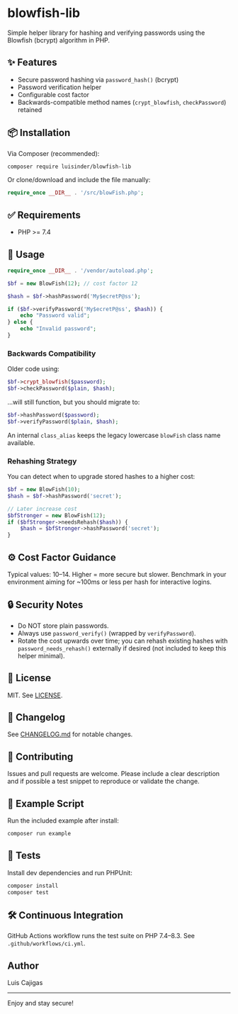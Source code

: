# blowfish-lib

Simple helper library for hashing and verifying passwords using the Blowfish (bcrypt) algorithm in PHP.

## ✨ Features

- Secure password hashing via `password_hash()` (bcrypt)
- Password verification helper
- Configurable cost factor
- Backwards-compatible method names (`crypt_blowfish`, `checkPassword`) retained

## 📦 Installation

Via Composer (recommended):

```bash
composer require luisinder/blowfish-lib
```

Or clone/download and include the file manually:

```php
require_once __DIR__ . '/src/blowFish.php';
```

## ✅ Requirements

- PHP >= 7.4

## 🚀 Usage

```php
require_once __DIR__ . '/vendor/autoload.php';

$bf = new BlowFish(12); // cost factor 12

$hash = $bf->hashPassword('My$ecretP@ss');

if ($bf->verifyPassword('My$ecretP@ss', $hash)) {
	echo "Password valid"; 
} else {
	echo "Invalid password";
}
```

### Backwards Compatibility

Older code using:

```php
$bf->crypt_blowfish($password);
$bf->checkPassword($plain, $hash);
```

…will still function, but you should migrate to:

```php
$bf->hashPassword($password);
$bf->verifyPassword($plain, $hash);
```

An internal `class_alias` keeps the legacy lowercase `blowFish` class name available.

### Rehashing Strategy

You can detect when to upgrade stored hashes to a higher cost:

```php
$bf = new BlowFish(10);
$hash = $bf->hashPassword('secret');

// Later increase cost
$bfStronger = new BlowFish(12);
if ($bfStronger->needsRehash($hash)) {
	$hash = $bfStronger->hashPassword('secret');
}
```

## ⚙️ Cost Factor Guidance

Typical values: 10–14. Higher = more secure but slower. Benchmark in your environment aiming for ~100ms or less per hash for interactive logins.

## 🔒 Security Notes

- Do NOT store plain passwords.
- Always use `password_verify()` (wrapped by `verifyPassword`).
- Rotate the cost upwards over time; you can rehash existing hashes with `password_needs_rehash()` externally if desired (not included to keep this helper minimal).

## 📄 License

MIT. See [LICENSE](LICENSE).

## 🧾 Changelog

See [CHANGELOG.md](CHANGELOG.md) for notable changes.

## 🤝 Contributing

Issues and pull requests are welcome. Please include a clear description and if possible a test snippet to reproduce or validate the change.

## 🧪 Example Script

Run the included example after install:

```bash
composer run example
```

## 🧪 Tests

Install dev dependencies and run PHPUnit:

```bash
composer install
composer test
```

## 🛠 Continuous Integration

GitHub Actions workflow runs the test suite on PHP 7.4–8.3. See `.github/workflows/ci.yml`.

## Author

Luis Cajigas

---

Enjoy and stay secure!